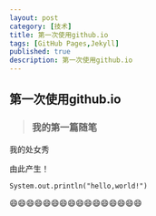 ```yaml
---
layout: post
category: [技术]
title: 第一次使用github.io
tags: [GitHub Pages,Jekyll]
published: true
description: 第一次使用github.io
---
```




## 第一次使用github.io

>### 我的第一篇随笔


我的处女秀

由此产生！


	System.out.println("hello,world!")
	

😄😄😄😄😄😄😄😄😄😄😄😄😄😄😄😄
